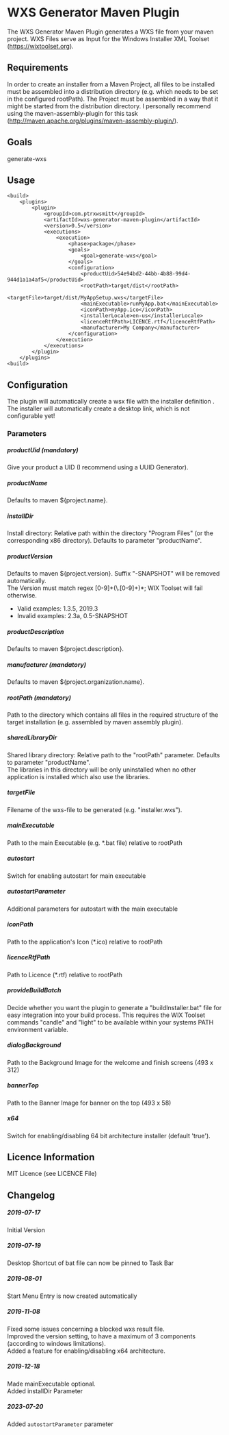 # WXS Generator Maven Plugin

The WXS Generator Maven Plugin generates a WXS file from your maven project. 
WXS Files serve as Input for the Windows Installer XML Toolset (https://wixtoolset.org). 

## Requirements
In order to create an installer from a Maven Project, all files to be installed must be assembled into a distribution directory (e.g. which needs to be set in the configured rootPath).
The Project must be assembled in a way that it might be started from the distribution directory. I personally recommend using the maven-assembly-plugin for this task (http://maven.apache.org/plugins/maven-assembly-plugin/).   

## Goals

generate-wxs  

## Usage

    <build>
        <plugins>
            <plugin>
                <groupId>com.ptrxwsmitt</groupId>
                <artifactId>wxs-generator-maven-plugin</artifactId>
                <version>0.5</version>
                <executions>
                    <execution>
                        <phase>package</phase>
                        <goals>
                            <goal>generate-wxs</goal>
                        </goals>
                        <configuration>
                            <productUid>54e94bd2-44bb-4b88-99d4-944d1a1a4af5</productUid>
                            <rootPath>target/dist</rootPath>
                            <targetFile>target/dist/MyAppSetup.wxs</targetFile>
                            <mainExecutable>runMyApp.bat</mainExecutable>
                            <iconPath>myApp.ico</iconPath>
                            <installerLocale>en-us</installerLocale>
                            <licenceRtfPath>LICENCE.rtf</licenceRtfPath>
                            <manufacturer>My Company</manufacturer>
                        </configuration>
                    </execution>
                </executions>
            </plugin>
        </plugins>
    <build>

## Configuration

The plugin will automatically create a wsx file with the installer definition .\
The installer will automatically create a desktop link, which is not configurable yet!

### Parameters

##### productUid (mandatory)

Give your product a UID (I recommend using a UUID Generator).

##### productName
Defaults to maven ${project.name}.

##### installDir
Install directory: Relative path within the directory "Program Files" (or the corresponding x86 directory). Defaults to parameter "productName".

##### productVersion
Defaults to maven ${project.version}. Suffix "-SNAPSHOT" will be removed automatically.\
The Version must match regex [0-9]+(\\.[0-9]+)*; WIX Toolset will fail otherwise.
- Valid examples: 1.3.5, 2019.3
- Invalid examples: 2.3a, 0.5-SNAPSHOT

##### productDescription
Defaults to maven ${project.description}.

##### manufacturer (mandatory)
Defaults to maven ${project.organization.name}.

##### rootPath (mandatory)
Path to the directory which contains all files in the required structure of the target installation (e.g. assembled by maven assembly plugin).

##### sharedLibraryDir
Shared library directory: Relative path to the "rootPath" parameter. Defaults to parameter "productName".\
The libraries in this directory will be only uninstalled when no other application is installed which also use the libraries.

##### targetFile
Filename of the wxs-file to be generated (e.g. "installer.wxs").

##### mainExecutable
Path to the main Executable (e.g. *.bat file) relative to rootPath   

##### autostart
Switch for enabling autostart for main executable

##### autostartParameter
Additional parameters for autostart with the main executable

##### iconPath
Path to the application's Icon (*.ico) relative to rootPath

##### licenceRtfPath
Path to Licence (*.rtf) relative to rootPath

##### provideBuildBatch
Decide whether you want the plugin to generate a "buildInstaller.bat" file for easy integration into your build process. This requires the WIX Toolset commands "candle" and "light" to be available within your systems PATH environment variable.

##### dialogBackground
Path to the Background Image for the welcome and finish screens (493 x 312)

##### bannerTop
Path to the Banner Image for banner on the top (493 x 58)

##### x64
Switch for enabling/disabling 64 bit architecture installer (default 'true').

## Licence Information
MIT Licence (see LICENCE File)

## Changelog

##### 2019-07-17 
Initial Version

##### 2019-07-19 
Desktop Shortcut of bat file can now be pinned to Task Bar

##### 2019-08-01
Start Menu Entry is now created automatically

##### 2019-11-08
Fixed some issues concerning a blocked wxs result file.\
Improved the version setting, to have a maximum of 3 components (according to windows limitations).\
Added a feature for enabling/disabling x64 architecture.


##### 2019-12-18
Made mainExecutable optional.\
Added installDir Parameter

##### 2023-07-20
Added `autostartParameter` parameter

